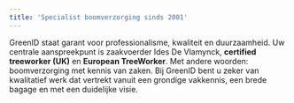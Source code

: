 ```yaml
---
title: 'Specialist boomverzorging sinds 2001'
---
```


GreenID staat garant voor professionalisme, kwaliteit en duurzaamheid. Uw centrale aanspreekpunt is zaakvoerder Ides De Vlamynck, **certified treeworker (UK)** en **European TreeWorker**. Met andere woorden: boomverzorging met kennis van zaken. Bij GreenID bent u zeker van kwalitatief werk dat vertrekt vanuit een grondige vakkennis, een brede bagage en met een duidelijke visie. 
